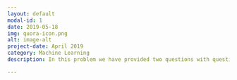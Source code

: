 ```yaml
---
layout: default
modal-id: 1
date: 2019-05-18
img: quora-icon.png
alt: image-alt
project-date: April 2019
category: Machine Learning
description: In this problem we have provided two questions with question ID. The task was to determine whether this question are duplicate of one another or not. Data preprocessing and feature engineering was done to get more features. The performance metric used was log-loss. Tried and tested various ML models to get minimum log-loss.                                                                               All the code and IPYNB notebook can found at https://github.com/Raman-Raje/Quora-Question-Pair-Similarity 

---
```

